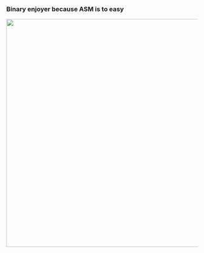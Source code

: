 ### Binary enjoyer because ASM is to easy
<img src="https://i.redd.it/optaqwtuv2n91.jpg" width="600" height="600" />
